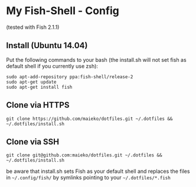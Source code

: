 My Fish-Shell - Config
======================
(tested with Fish 2.1.1)

Install (Ubuntu 14.04)
-------
Put the following commands to your bash (the install.sh will not set fish as default shell if you currently use zsh):

```
sudo apt-add-repository ppa:fish-shell/release-2
sudo apt-get update
sudo apt-get install fish
```
Clone via HTTPS
------
```
git clone https://github.com/maieko/dotfiles.git ~/.dotfiles && ~/.dotfiles/install.sh
```
Clone via SSH
-------
```
git clone git@github.com:maieko/dotfiles.git ~/.dotfiles && ~/.dotfiles/install.sh
```
be aware that install.sh sets Fish as your default shell and replaces the files in ``~/.config/fish/`` by symlinks pointing to your ``~/.dotfiles/*.fish``
